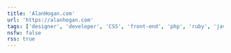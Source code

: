 ```yaml
---
title: 'AlanHogan.com'
url: 'https://alanhogan.com'
tags: ['designer', 'developer', 'CSS', 'front-end', 'php', 'ruby', 'javascript']
nsfw: false
rss: true
---
```

